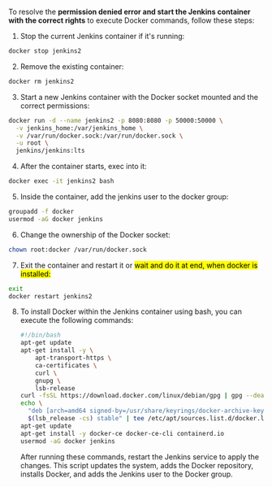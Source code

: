 To resolve the **permission denied error and start the Jenkins container with the correct rights** to execute Docker commands, follow these steps:

1. Stop the current Jenkins container if it's running:

```bash
docker stop jenkins2
```

2. Remove the existing container:

```bash
docker rm jenkins2
```

3. Start a new Jenkins container with the Docker socket mounted and the correct permissions:

```bash
docker run -d --name jenkins2 -p 8080:8080 -p 50000:50000 \
  -v jenkins_home:/var/jenkins_home \
  -v /var/run/docker.sock:/var/run/docker.sock \
  -u root \
  jenkins/jenkins:lts
```

4. After the container starts, exec into it:

```bash
docker exec -it jenkins2 bash
```

5. Inside the container, add the jenkins user to the docker group:

```bash
groupadd -f docker
usermod -aG docker jenkins
```

6. Change the ownership of the Docker socket:

```bash
chown root:docker /var/run/docker.sock
```

7. Exit the container and restart it or <mark>wait and do it at end, when docker is installed:</mark>

```bash
exit
docker restart jenkins2
```

8. To install Docker within the Jenkins container using bash, you can execute the following commands:
   
   ```bash
   #!/bin/bash
   apt-get update
   apt-get install -y \
       apt-transport-https \
       ca-certificates \
       curl \
       gnupg \
       lsb-release
   curl -fsSL https://download.docker.com/linux/debian/gpg | gpg --dearmor -o /usr/share/keyrings/docker-archive-keyring.gpg
   echo \
     "deb [arch=amd64 signed-by=/usr/share/keyrings/docker-archive-keyring.gpg] https://download.docker.com/linux/debian \
     $(lsb_release -cs) stable" | tee /etc/apt/sources.list.d/docker.list > /dev/null
   apt-get update
   apt-get install -y docker-ce docker-ce-cli containerd.io
   usermod -aG docker jenkins
   ```
   
   After running these commands, restart the Jenkins service to apply the changes. This script updates the system, adds the Docker repository, installs Docker, and adds the Jenkins user to the Docker group.
   
   
   
   
